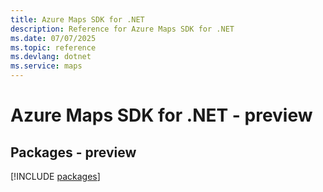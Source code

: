 ```yaml
---
title: Azure Maps SDK for .NET
description: Reference for Azure Maps SDK for .NET
ms.date: 07/07/2025
ms.topic: reference
ms.devlang: dotnet
ms.service: maps
---
```

# Azure Maps SDK for .NET - preview
## Packages - preview
[!INCLUDE [packages](maps-index.md)]